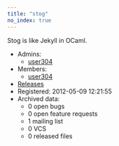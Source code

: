 ```yaml
---
title: "stog"
no_index: true
---
```


Stog is like Jekyll in OCaml.


* Admins:
  * [user304](/users/user304)
* Members:
  * [user304](/users/user304)
* [Releases](https://download.ocamlcore.org/stog)
* Registered: 2012-05-09 12:21:55
* Archived data:
  * 0 open bugs
  * 0 open feature requests
  * 1 mailing list
  * 0 VCS
  * 0 released files
